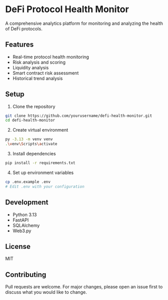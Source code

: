 # DeFi Protocol Health Monitor

A comprehensive analytics platform for monitoring and analyzing the health of DeFi protocols.

## Features

- Real-time protocol health monitoring
- Risk analysis and scoring
- Liquidity analysis
- Smart contract risk assessment
- Historical trend analysis

## Setup

1. Clone the repository
```bash
git clone https://github.com/yourusername/defi-health-monitor.git
cd defi-health-monitor
```

2. Create virtual environment
```bash
py -3.13 -m venv venv
.\venv\Scripts\activate
```

3. Install dependencies
```bash
pip install -r requirements.txt
```

4. Set up environment variables
```bash
cp .env.example .env
# Edit .env with your configuration
```

## Development

- Python 3.13
- FastAPI
- SQLAlchemy
- Web3.py

## License

MIT

## Contributing

Pull requests are welcome. For major changes, please open an issue first to discuss what you would like to change.